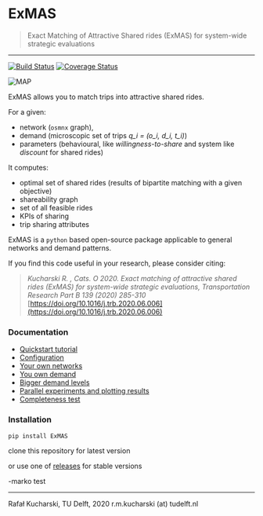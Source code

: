# ExMAS
> Exact Matching of Attractive Shared rides (ExMAS) for system-wide strategic evaluations
---
[![Build Status](https://travis-ci.org/RafalKucharskiPK/ExMAS.svg?branch=master)](https://travis-ci.org/RafalKucharskiPK/ExMAS)
[![Coverage Status](https://coveralls.io/repos/github/RafalKucharskiPK/ExMAS/badge.svg?branch=master)](https://coveralls.io/github/RafalKucharskiPK/ExMAS?branch=master)

![MAP](ExMAS/data/map.png)

ExMAS allows you to match trips into attractive shared rides.

For a given:
* network (`osmnx` graph), 
* demand (microscopic set of trips _q_i = (o_i, d_i, t_i)_)
* parameters (behavioural, like _willingness-to-share_ and system like _discount_ for shared rides)

It computes:
* optimal set of shared rides (results of bipartite matching with a given objective)
* shareability graph
* set of all feasible rides
* KPIs of sharing
* trip sharing attributes 

ExMAS is a `python` based open-source package applicable to general networks and demand patterns.

If you find this code useful in your research, please consider citing:

>_Kucharski R. , Cats. O 2020. Exact matching of attractive shared rides (ExMAS) for system-wide strategic evaluations, Transportation Research Part B 139 (2020) 285-310_ [https://doi.org/10.1016/j.trb.2020.06.006](https://doi.org/10.1016/j.trb.2020.06.006)


### Documentation

* [Quickstart tutorial](https://github.com/RafalKucharskiPK/ExMAS/blob/master/ExMAS/notebooks/ExMAS.ipynb)
* [Configuration](https://github.com/RafalKucharskiPK/ExMAS/blob/master/ExMAS/notebooks/01_Configuration.ipynb)
* [Your own networks](https://github.com/RafalKucharskiPK/ExMAS/blob/master/ExMAS/notebooks/02_Network_graphs.ipynb)
* [You own demand](https://github.com/RafalKucharskiPK/ExMAS/blob/master/ExMAS/notebooks/03_Demand_generation.ipynb)
* [Bigger demand levels](https://github.com/RafalKucharskiPK/ExMAS/blob/master/ExMAS/notebooks/04_Real_demand_size.ipynb)
* [Parallel experiments and plotting results](https://github.com/RafalKucharskiPK/ExMAS/blob/master/ExMAS/notebooks/05_Parallel_experiments.ipynb)
* [Completeness test](https://github.com/RafalKucharskiPK/ExMAS/blob/master/ExMAS/notebooks/06_Completeness_test.ipynb)

### Installation

`pip install ExMAS`

clone this repository for latest version

or use one of [releases](https://github.com/RafalKucharskiPK/ExMAS/archive/0.9.9.tar.gz) for stable versions

-marko test

----
Rafał Kucharski, TU Delft, 2020 r.m.kucharski (at) tudelft.nl








